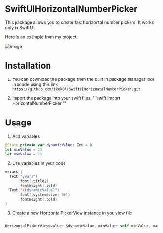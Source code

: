 # SwiftUIHorizontalNumberPicker

This package allows you to create fast horizontal number pickers. It works only in SwiftUI. 

Here is an example from my project:


![image](https://github.com/ikok07/SwiftUIHorizontalNumberPicker/assets/70591797/07b8b3af-198e-4ce0-9dde-71f05415ec33)

# Installation

1. You can download the package from the built in package manager tool in xcode using this link `https://github.com/ikok07/SwiftUIHorizontalNumberPicker.git`

2. Import the package into your swift files. 
'''swift
import HorizontalNumberPicker
'''
# Usage

1. Add variables

```swift
@State private var dynamicValue: Int = 0
let minValue = 23
let maxValue = 75
```


2. Use variables in your code

```swift
VStack {
  Text("years")
      .font(.title2)
      .fontWeight(.bold)
  Text("\(dynamicValue)")
      .font(.system(size: 60))
      .fontWeight(.bold)
}
```

3. Create a new HorizontalPickerView instance in you view file

```swift

HorizontalPickerView(value: $dynamicValue, minValue: self.minValue, maxValue: self.maxValue)
```



